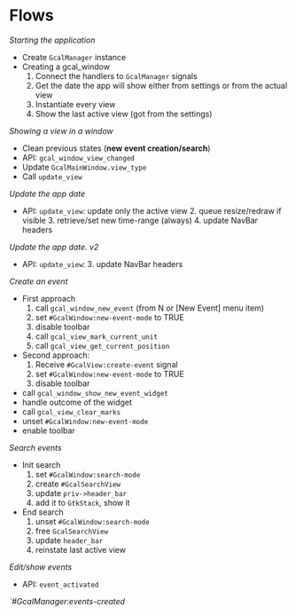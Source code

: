 Flows
======

*Starting the application*

* Create `GcalManager` instance
* Creating a gcal_window
  1. Connect the handlers to `GcalManager` signals
  2. Get the date the app will show either from settings or from the actual view
  3. Instantiate every view
  4. Show the last active view (got from the settings)

*Showing a view in a window*

* Clean previous states (**new event creation/search**)
* API: `gcal_window_view_changed`
* Update `GcalMainWindow.view_type`
* Call `update_view`

*Update the app date*

* API: `update_view`: update only the active view
  2. queue resize/redraw if visible
  3. retrieve/set new time-range (always)
  4. update NavBar headers

*Update the app date. v2*

* API: `update_view`:
  3. update NavBar headers

*Create an event*

* First approach
  1. call `gcal_window_new_event` (from <Ctrl>N or [New Event] menu item)
  2. set `#GcalWindow:new-event-mode` to TRUE
  3. disable toolbar
  4. call `gcal_view_mark_current_unit`
  5. call `gcal_view_get_current_position`
* Second approach:
  1. Receive `#GcalView:create-event` signal
  2. set `#GcalWindow:new-event-mode` to TRUE
  3. disable toolbar
* call `gcal_window_show_new_event_widget`
* handle outcome of the widget
* call `gcal_view_clear_marks`
* unset `#GcalWindow:new-event-mode`
* enable toolbar

*Search events*

* Init search
  1. set `#GcalWindow:search-mode`
  2. create `#GcalSearchView`
  3. update `priv->header_bar`
  4. add it to `GtkStack`, show it
* End search
  1. unset `#GcalWindow:search-mode`
  2. free `GcalSearchView`
  3. update `header_bar`
  4. reinstate last active view

*Edit/show events*

* API: `event_activated`

*`#GcalManager:events-created*

